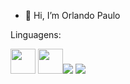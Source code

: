 - 👋 Hi, I’m Orlando Paulo

<!---
Orlando-Paulo99/Orlando-Paulo99 is a ✨ special ✨ repository because its `README.md` (this file) appears on your GitHub profile.
You can click the Preview link to take a look at your changes.
--->
Linguagens:
<div>
  <img src="https://cdn.jsdelivr.net/gh/devicons/devicon/icons/java/java-original.svg" width="40" height="40"/>
  <img src="https://upload.wikimedia.org/wikipedia/commons/thumb/0/0a/Python.svg/1200px-Python.svg.png" width="40" height="40
   
        <img src="https://play.google.com/store/apps/details?id=com.codeliber.htmlpro&hl=pt" alt="" width="40" height="40">
      
        
</div>



Contato:
<div>
  <a href="https://www.linkedin.com/https:/https://www.linkedin.com/in/orlando-paulo-98b83b250" target="_blank"><img src="https://img.shields.io/badge/-LinkedIn-%230077B5?style=for-the-badge&logo=linkedin&logoColor=white" target="_blank"></a>
  <a href="https://mail.google.com/mail/u/0/#inbox"><img src="https://img.shields.io/badge/Gmail-D14836?style=for-the-badge&logo=gmail&logoColor=white" target="_blank"></a>
</div>
